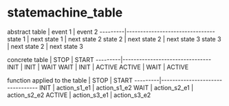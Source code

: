 # statemachine_table



abstract table
         |    event 1     |    event 2
---------|--------------------------------
 state 1 |  next state 1  |  next state 2
 state 2 |  next state 2  |  next state 3
 state 3 |  next state 2  |  next state 3


concrete table
         |    STOP        |    START
---------|--------------------------------
 INIT    |    INIT        |    WAIT
 WAIT    |    INIT        |    ACTIVE
 ACTIVE  |    WAIT        |    ACTIVE


function applied to the table
         |    STOP        |    START
---------|---------------------------------
 INIT    |  action_s1_e1  |  action_s1_e2
 WAIT    |  action_s2_e1  |  action_s2_e2
 ACTIVE  |  action_s3_e1  |  action_s3_e2


